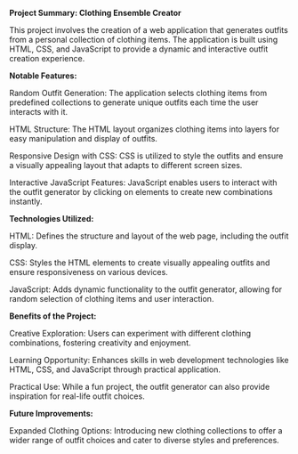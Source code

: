 **Project Summary: Clothing Ensemble Creator**

This project involves the creation of a web application that generates outfits from a personal collection of clothing items. The application is built using HTML, CSS, and JavaScript to provide a dynamic and interactive outfit creation experience.

**Notable Features:**

Random Outfit Generation: The application selects clothing items from predefined collections to generate unique outfits each time the user interacts with it.

HTML Structure: The HTML layout organizes clothing items into layers for easy manipulation and display of outfits.

Responsive Design with CSS: CSS is utilized to style the outfits and ensure a visually appealing layout that adapts to different screen sizes.

Interactive JavaScript Features: JavaScript enables users to interact with the outfit generator by clicking on elements to create new combinations instantly.

**Technologies Utilized:**

HTML: Defines the structure and layout of the web page, including the outfit display.

CSS: Styles the HTML elements to create visually appealing outfits and ensure responsiveness on various devices.

JavaScript: Adds dynamic functionality to the outfit generator, allowing for random selection of clothing items and user interaction.

**Benefits of the Project:**

Creative Exploration: Users can experiment with different clothing combinations, fostering creativity and enjoyment.

Learning Opportunity: Enhances skills in web development technologies like HTML, CSS, and JavaScript through practical application.

Practical Use: While a fun project, the outfit generator can also provide inspiration for real-life outfit choices.

**Future Improvements:**

Expanded Clothing Options: Introducing new clothing collections to offer a wider range of outfit choices and cater to diverse styles and preferences.
